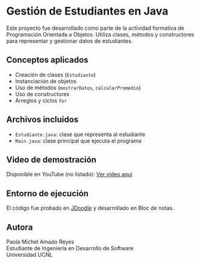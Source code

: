 # Gestión de Estudiantes en Java

Este proyecto fue desarrollado como parte de la actividad formativa de Programación Orientada a Objetos. Utiliza clases, métodos y constructores para representar y gestionar datos de estudiantes.

## Conceptos aplicados
- Creación de clases (`Estudiante`)
- Instanciación de objetos
- Uso de métodos (`mostrarDatos`, `calcularPromedio`)
- Uso de constructores
- Arreglos y ciclos `for`

## Archivos incluidos
- `Estudiante.java`: clase que representa al estudiante
- `Main.java`: clase principal que ejecuta el programa

## Video de demostración
Disponible en YouTube (no listado): [Ver video aquí](https://youtu.be/URQj7kR8ClA?si=zvfUvM9riwvSNKhH)

## Entorno de ejecución
El código fue probado en [JDoodle](https://www.jdoodle.com/) y desarrollado en Bloc de notas.

## Autora
Paola Michel Amado Reyes  
Estudiante de Ingeniería en Desarrollo de Software  
Universidad UCNL
